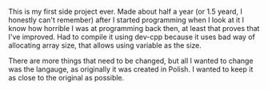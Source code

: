 This is my first side project ever. Made about half a year (or 1.5 yeard, I honestly can't remember) after I started programming
when I look at it I know how horrible I was at programming back then, at least that proves that I've improved.
Had to compile it using dev-cpp because it uses bad way of allocating array size, that allows using variable as the size.

There are more things that need to be changed, but all I wanted to change was the langauge, as originally it was created in Polish. I wanted to keep it as close to the original as possible.